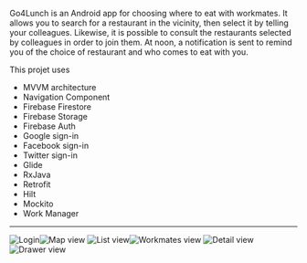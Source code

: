 Go4Lunch is an Android app for choosing where to eat with workmates.
It allows you to search for a restaurant in the vicinity, then select it by telling your colleagues.
Likewise, it is possible to consult the restaurants selected by colleagues in order to join them.
At noon, a notification is sent to remind you of the choice of restaurant and who comes to eat with you.

This projet uses
- MVVM architecture
- Navigation Component
- Firebase Firestore
- Firebase Storage
- Firebase Auth
- Google sign-in
- Facebook sign-in
- Twitter sign-in
- Glide
- RxJava
- Retrofit
- Hilt
- Mockito
- Work Manager

***

![Login](screenshots/login.png "Login")![Map view](screenshots/map_view.png "Map view")
![List view](screenshots/list_view.png "List view")![Workmates view](screenshots/workmates_view.png "Workmates view")
![Detail view](screenshots/details_view.png "Details view")![Drawer view](screenshots/drawer_view.png "drawer_view")
